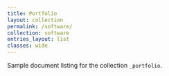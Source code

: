```yaml
---
title: Portfolio
layout: collection
permalink: /software/
collection: software
entries_layout: list
classes: wide
---
```


Sample document listing for the collection `_portfolio`.
